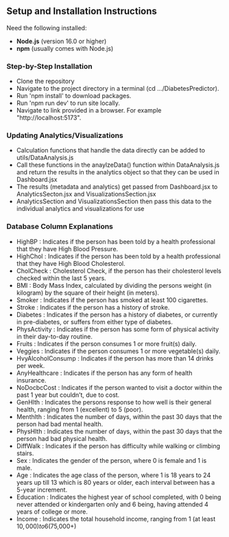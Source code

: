 ## Setup and Installation Instructions

Need the following installed:

- **Node.js** (version 16.0 or higher)
- **npm** (usually comes with Node.js)

### Step-by-Step Installation

- Clone the repository
- Navigate to the project directory in a terminal (cd .../DiabetesPredictor).
- Run 'npm install' to download packages.
- Run 'npm run dev' to run site locally.
- Navigate to link provided in a browser. For example "http://localhost:5173".

### Updating Analytics/Visualizations

- Calculation functions that handle the data directly can be added to utils/DataAnalysis.js
- Call these functions in the anaylzeData() function within DataAnalysis.js
  and return the results in the analytics object so that they can be used in Dashboard.jsx
- The results (metadata and analytics) get passed from Dashboard.jsx to AnalyticsSecton.jsx
  and VisualizationsSection.jsx
- AnalyticsSection and VisualizationsSection then pass this data to the individual analytics
  and visualizations for use

### Database Column Explanations

- HighBP : Indicates if the person has been told by a health professional that they have High Blood Pressure.
- HighChol : Indicates if the person has been told by a health professional that they have High Blood Cholesterol.
- CholCheck : Cholesterol Check, if the person has their cholesterol levels checked within the last 5 years.
- BMI : Body Mass Index, calculated by dividing the persons weight (in kilogram) by the square of their height (in meters).
- Smoker : Indicates if the person has smoked at least 100 cigarettes.
- Stroke : Indicates if the person has a history of stroke.
- Diabetes : Indicates if the person has a history of diabetes, or currently in pre-diabetes, or suffers from either type of diabetes.
- PhysActivity : Indicates if the person has some form of physical activity in their day-to-day routine.
- Fruits : Indicates if the person consumes 1 or more fruit(s) daily.
- Veggies : Indicates if the person consumes 1 or more vegetable(s) daily.
- HvyAlcoholConsump : Indicates if the person has more than 14 drinks per week.
- AnyHealthcare : Indicates if the person has any form of health insurance.
- NoDocbcCost : Indicates if the person wanted to visit a doctor within the past 1 year but couldn’t, due to cost.
- GenHlth : Indicates the persons response to how well is their general health, ranging from 1 (excellent) to 5 (poor).
- Menthlth : Indicates the number of days, within the past 30 days that the person had bad mental health.
- PhysHlth : Indicates the number of days, within the past 30 days that the person had bad physical health.
- DiffWalk : Indicates if the person has difficulty while walking or climbing stairs.
- Sex : Indicates the gender of the person, where 0 is female and 1 is male.
- Age : Indicates the age class of the person, where 1 is 18 years to 24 years up till 13 which is 80 years or older, each interval between has a 5-year increment.
- Education : Indicates the highest year of school completed, with 0 being never attended or kindergarten only and 6 being, having attended 4 years of college or more.
- Income : Indicates the total household income, ranging from 1 (at least $10,000) to 6 ($75,000+)
